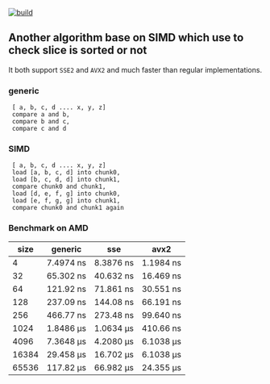 [![build](https://github.com/kwanCCC/sorted-rs/actions/workflows/rust.yml/badge.svg)](https://github.com/kwanCCC/sorted-rs/actions/workflows/rust.yml)

## Another algorithm base on SIMD which use to check slice is sorted or not

It both support `SSE2` and `AVX2` and much faster than regular implementations.

### generic

```
 [ a, b, c, d .... x, y, z]
 compare a and b,
 compare b and c,
 compare c and d
```

### SIMD

```
 [ a, b, c, d .... x, y, z]
 load [a, b, c, d] into chunk0,
 load [b, c, d, d] into chunk1,
 compare chunk0 and chunk1,
 load [d, e, f, g] into chunk0,
 load [e, f, g, g] into chunk1,
 compare chunk0 and chunk1 again
```

### Benchmark on AMD

| size  | generic   | sse       | avx2      |  
|-------|-----------|-----------|-----------|
| 4     | 7.4974 ns | 8.3876 ns | 1.1984 ns |
| 32    | 65.302 ns | 40.632 ns | 16.469 ns |
| 64    | 121.92 ns | 71.861 ns | 30.551 ns |
| 128   | 237.09 ns | 144.08 ns | 66.191 ns |
| 256   | 466.77 ns | 273.48 ns | 99.640 ns |
| 1024  | 1.8486 µs | 1.0634 µs | 410.66 ns |
| 4096  | 7.3648 µs | 4.2080 µs | 6.1038 µs |
| 16384 | 29.458 µs | 16.702 µs | 6.1038 µs |
| 65536 | 117.82 µs | 66.982 µs | 24.355 µs |
